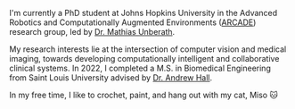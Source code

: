 I'm currently a PhD student at Johns Hopkins University in the Advanced Robotics and Computationally Augmented Environments ([ARCADE](https://arcade.cs.jhu.edu/)) research group, led by [Dr. Mathias Unberath](https://mathiasunberath.github.io/). 

My research interests lie at the intersection of computer vision and medical imaging, towards developing computationally intelligent and collaborative clinical systems. In 2022, I completed a M.S. in Biomedical Engineering from Saint Louis University advised by [Dr. Andrew Hall](https://www.slu.edu/science-and-engineering/academics/biomedical-engineering/faculty/hall-andrew.php). 

In my free time, I like to crochet, paint, and hang out with my cat, Miso 🐱